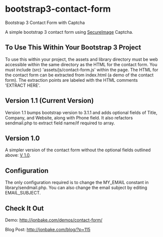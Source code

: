bootstrap3-contact-form
=======================

Bootstrap 3 Contact Form with Captcha

A simple bootstrap 3 contact form using [SecureImage](https://github.com/dapphp/securimage) Captcha.

## To Use This Within Your Bootstrap 3 Project
To use this within your project, the assets and library directory must be web accessible within the same directory as the HTML for the contact form.  You must include (src) 'assets/js/contact-form.js' within the page.  The HTML for the contact form can be extracted from index.html (a demo of the contact form).  The extraction points are labeled with the HTML comments 'EXTRACT HERE'.

## Version 1.1 (Current Version)
Version 1.1 bumps bootstrap version to 3.1.1 and adds optional fields of Title, Company, and Website, along with Phone field.
It also refactors sendmail.php to extract field name/if required to array.

## Version 1.0
A simpler version of the contact form without the optional fields outlined above: [V 1.0](https://github.com/jonmbake/bootstrap3-contact-form/tree/v1.0).

## Configuration
The only configuration required is to change the MY_EMAIL constant in library/sendmail.php.  You can also change the email subject by editing EMAIL_SUBJECT.

## Check It Out
Demo: http://jonbake.com/demos/contact-form/

Blog Post: http://jonbake.com/blog/?p=115
